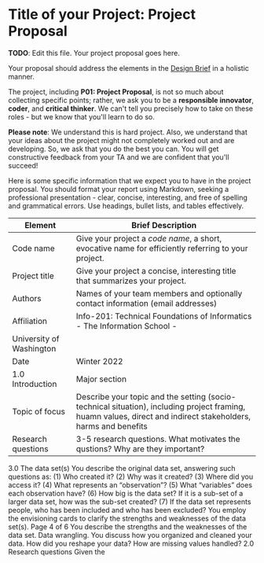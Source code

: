 # Title of your Project: Project Proposal 

**TODO**: Edit this file. Your project proposal goes here.

Your proposal should address the elements in the [Design Brief](xxx) in a holistic manner.

The project, including **P01: Project Proposal**, is not so much about collecting specific points; rather, we ask you to be a **responsible innovator**, **coder**, and **critical thinker**. We can't tell you precisely how to take on these roles - but we know that you'll learn to do so. 

**Please note**: We understand this is hard project. Also, we understand that your ideas about the project might not completely worked out and are developing. So, we ask that you do the best you can. You will get constructive feedback from your TA and we are confident that you'll succeed! 

Here is some specific information that we expect you to have in the project proposal. You should format your report using Markdown, seeking a professional presentation - clear, concise, interesting, and free of spelling and grammatical errors. Use headings, bullet lists, and tables effectively.

|Element | Brief Description|
|---------------| -----------------|
|Code name | Give your project a _code name_, a short, evocative name for efficiently referring to your project.| 
|Project title| Give your project a concise, interesting title that summarizes your project. |
|Authors | Names of your team members and optionally contact information (email addresses) |
|Affiliation |  Info-201: Technical Foundations of Informatics - The Information School - 
University of Washington |
| Date | Winter 2022|
|1.0 Introduction | Major section|
|Topic of focus| Describe your topic and the setting (socio-technical situation), including project framing, huamn values, direct and indirect stakeholders, harms and benefits|
|Research questions | 3-5 research questions. What motivates the qustions? Why are they important?|


3.0 The data set(s) You describe the original data set, answering such questions as: (1) Who created it?
(2) Why was it created? (3) Where did you access it? (4) What represents an
“observation”? (5) What “variables” does each observation have? (6) How big is the
data set? If it is a sub-set of a larger data set, how was the sub-set created? (7) If the
data set represents people, who has been included and who has been excluded?
You employ the envisioning cards to clarify the strengths and weaknesses of the
data set(s).
Page 4 of 6
You describe the strengths and the weaknesses of the data set.
Data wrangling. You discuss how you organized and cleaned your data. How did
you reshape your data? How are missing values handled?
2.0 Research questions Given the
